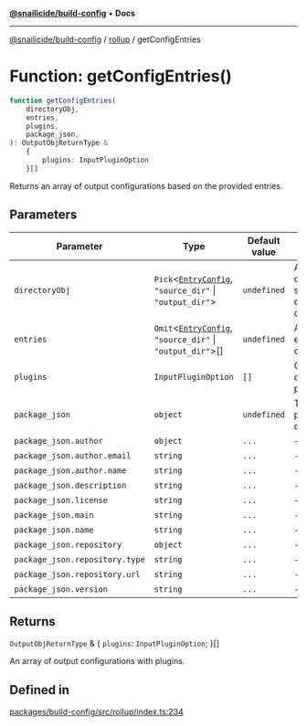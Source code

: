 [**@snailicide/build-config**](../../README.md) • **Docs**

---

[@snailicide/build-config](../../README.md) / [rollup](../README.md) / getConfigEntries

# Function: getConfigEntries()

```ts
function getConfigEntries(
    directoryObj,
    entries,
    plugins,
    package_json,
): OutputObjReturnType &
    {
        plugins: InputPluginOption
    }[]
```

Returns an array of output configurations based on the provided entries.

## Parameters

| Parameter | Type | Default value | Description |
| --- | --- | --- | --- |
| `directoryObj` | `Pick`\<[`EntryConfig`](../type-aliases/EntryConfig.md), `"source_dir"` \| `"output_dir"`\> | `undefined` | An object containing the source and output directories. |
| `entries` | `Omit`\<[`EntryConfig`](../type-aliases/EntryConfig.md), `"source_dir"` \| `"output_dir"`\>[] | `undefined` | An array of entry configurations. |
| `plugins` | `InputPluginOption` | `[]` | Optional array of Rollup plugins. |
| `package_json` | `object` | `undefined` | The base package JSON object. |
| `package_json.author` | `object` | `...` | - |
| `package_json.author.email` | `string` | `...` | - |
| `package_json.author.name` | `string` | `...` | - |
| `package_json.description` | `string` | `...` | - |
| `package_json.license` | `string` | `...` | - |
| `package_json.main` | `string` | `...` | - |
| `package_json.name` | `string` | `...` | - |
| `package_json.repository` | `object` | `...` | - |
| `package_json.repository.type` | `string` | `...` | - |
| `package_json.repository.url` | `string` | `...` | - |
| `package_json.version` | `string` | `...` | - |

## Returns

`OutputObjReturnType` & \{ `plugins`: `InputPluginOption`; \}[]

An array of output configurations with plugins.

## Defined in

[packages/build-config/src/rollup/index.ts:234](https://github.com/gbtunney/snailicide-monorepo/blob/000ebd5e5e0a4dc99abffd69e23184713d3a934a/packages/build-config/src/rollup/index.ts#L234)
